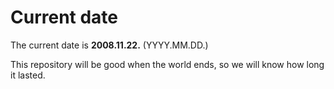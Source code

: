 # Current date

The current date is **2008.11.22.** (YYYY.MM.DD.)

This repository will be good when the world ends, so we will know how long it lasted.
